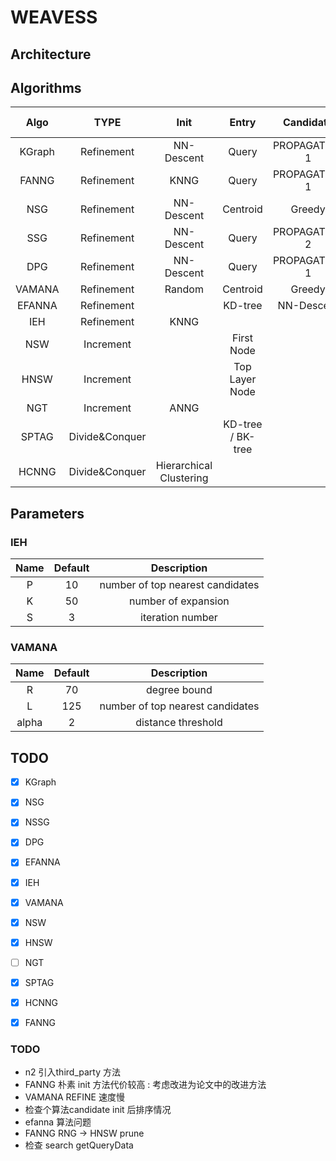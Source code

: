 # WEAVESS

## Architecture

## Algorithms
       
|  Algo  |       TYPE       |          Init         |       Entry       |   Candidate   |     Prune    |     Conn     |    Search Entry    |    Search Route    |
|:------:|:----------------:| :--------------------:| :---------------: | :-----------: | :-----------:| :-----------:| :-----------------:|:------------------:|
| KGraph |    Refinement    |       NN-Descent      |       Query       | PROPAGATION 1 |    Naive     |              |      Random        |       Greedy       |
| FANNG  |    Refinement    |         KNNG          |       Query       | PROPAGATION 1 |     RNG      |              |      Random        |      Backtrack     |
| NSG    |    Refinement    |       NN-Descent      |      Centroid     |     Greedy    |     RNG      | Reverse+DFS  |     Centroid       |       Greedy       |
| SSG    |    Refinement    |       NN-Descent      |       Query       | PROPAGATION 2 |     SSG      | Reverse+DFS  |    Sub Centroid    |       Greedy       |
| DPG    |    Refinement    |       NN-Descent      |       Query       | PROPAGATION 1 |     DPG      |    Reverse   |      Random        |       Greedy       |
| VAMANA |    Refinement    |         Random        |      Centroid     |     Greedy    |    VAMANA    |    Reverse   |     Centroid       |       Greedy       |
| EFANNA |    Refinement    |                       |      KD-tree      |   NN-Descent  |              |              |      KD-tree       |       Greedy       |
| IEH    |    Refinement    |         KNNG          |                   |               |              |              |        LSH         |       Greedy       |
| NSW    |    Increment     |                       |     First Node    |               |              |              |                    |                    |
| HNSW   |    Increment     |                       |   Top Layer Node  |               |     RNG      |              |                    |                    |
| NGT    |    Increment     |         ANNG          |                   |               |     ONNG     |              |      DVPTree       |       Greedy       |
| SPTAG  |  Divide&Conquer  |                       | KD-tree / BK-tree |               |     RNG      |              |                    |                    |
| HCNNG  |  Divide&Conquer  |Hierarchical Clustering|                   |               |              |              |      KD-tree       |       Guided       |

## Parameters

### IEH

|  Name        |  Default  |  Description                                  |
|:------------:|:---------:|:---------------------------------------------:|
|  P           | 10        | number of top nearest candidates              |
|  K           | 50        | number of expansion                           |
|  S           | 3         | iteration number                              |

### VAMANA

|  Name        |  Default  |  Description                                  |
|:------------:|:---------:|:---------------------------------------------:|
|  R           | 70        | degree bound                                  |
|  L           | 125       | number of top nearest candidates              |
|  alpha       | 2         | distance threshold                            |
 

## TODO

- [x] KGraph

- [x] NSG

- [x] NSSG

- [x] DPG

- [x] EFANNA

- [x] IEH

- [x] VAMANA




- [x] NSW

- [x] HNSW



- [ ] NGT

- [x] SPTAG



- [x] HCNNG

- [x] FANNG

### TODO

* n2 引入third_party 方法
* FANNG 朴素 init 方法代价较高 : 考虑改进为论文中的改进方法
* VAMANA REFINE 速度慢
* 检查个算法candidate init 后排序情况
* efanna 算法问题
* FANNG RNG -> HNSW prune
* 检查 search getQueryData



